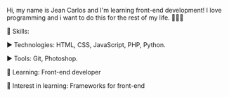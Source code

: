 
Hi, my name is Jean Carlos and I'm learning front-end development! I love programming and i want to do this for the rest of my life. 👩🏽‍💻

💬 Skills:
   
   ▶️ Technologies: HTML, CSS, JavaScript, PHP, Python.
   
   ▶️ Tools: Git, Photoshop.
   
💬 Learning: Front-end developer

💬 Interest in learning: Frameworks for front-end

 
